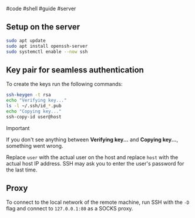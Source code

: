 #code #shell #guide #server
## Setup on the server
```bash
sudo apt update
sudo apt install openssh-server
sudo systemctl enable --now ssh
```
## Key pair for seamless authentication 
To create the keys run the following commands:
```bash
ssh-keygen -t rsa
echo "Verifying key..."
ls -l ~/.ssh/id_*.pub
echo "Copying key..."
ssh-copy-id user@host
```

> [!IMPORTANT]
> If you don't see anything between **Verifying key...** and **Copying key...**, something went wrong.

Replace `user` with the actual user on the host and replace `host` with the actual host IP address.
SSH may ask you to enter the user's password for the last time.
## Proxy
To connect to the local network of the remote machine, run SSH with the `-D` flag and connect to `127.0.0.1:80` as a SOCKS proxy.